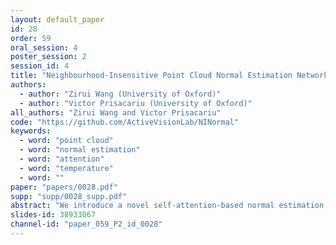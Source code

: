 ```yaml
---
layout: default_paper
id: 28
order: 59
oral_session: 4
poster_session: 2
session_id: 4
title: "Neighbourhood-Insensitive Point Cloud Normal Estimation Network"
authors:
  - author: "Zirui Wang (University of Oxford)"
  - author: "Victor Prisacariu (University of Oxford)"
all_authors: "Zirui Wang and Victor Prisacariu"
code: "https://github.com/ActiveVisionLab/NINormal"
keywords:
  - word: "point cloud"
  - word: "normal estimation"
  - word: "attention"
  - word: "temperature"
  - word: ""
paper: "papers/0028.pdf"
supp: "supp/0028_supp.pdf"
abstract: "We introduce a novel self-attention-based normal estimation network that is able to focus softly on relevant points and adjust the softness by learning a temperature parameter, making it able to work naturally and effectively within a large neighbourhood range. As a result, our model outperforms all existing normal estimation algorithms by a large margin, achieving 94.1% accuracy in comparison with the previous state of the art of 91.2%, with a 25x smaller model and 12x faster inference time. We also use point-to-plane Iterative Closest Point (ICP) as an application case to show that our normal estimations lead to faster convergence than normal estimations from other methods, without manually fine-tuning neighbourhood range parameters. Code available at https://code.active.vision."
slides-id: 38933867
channel-id: "paper_059_P2_id_0028"
---
```

